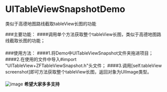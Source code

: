 # UITableViewSnapshotDemo
类似于高德地图路线截取tableView长图的功能


###主要功能：
####调用单个方法获取整个tableView长图，类似于高德地图路线截取长图的功能；
####
###使用方法：
####1.将Demo中UITableViewSnapshot文件夹拖进项目；
####2.在使用的文件中导入#import "UITableView+ZFTableViewSnapshot.h"头文件；
####3.调用[self.tableView screenshot]即可方法获取整个tableView长图，返回对象为UIImage类型。
####
####
 ![image](https://github.com/rzf1129/UITableViewSnapshotDemo/blob/master/IMG_2047.JPG)
**********************希望大家多多支持**********************
